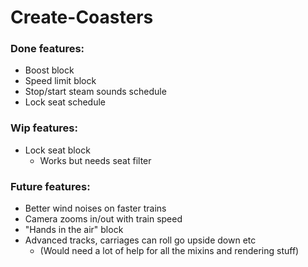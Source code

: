 # Create-Coasters

### Done features:
- Boost block
- Speed limit block
- Stop/start steam sounds schedule
- Lock seat schedule

### Wip features:
- Lock seat block
  - Works but needs seat filter

### Future features:
- Better wind noises on faster trains
- Camera zooms in/out with train speed
- "Hands in the air" block
- Advanced tracks, carriages can roll go upside down etc
  - (Would need a lot of help for all the mixins and rendering stuff)